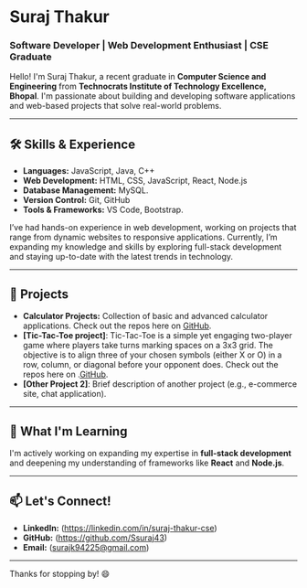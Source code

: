 # Suraj Thakur

### Software Developer | Web Development Enthusiast | CSE Graduate

Hello! I'm Suraj Thakur, a recent graduate in **Computer Science and Engineering** from **Technocrats Institute of Technology Excellence, Bhopal**. I'm passionate about building and developing software applications and web-based projects that solve real-world problems.

---

## 🛠 Skills & Experience

- **Languages:** JavaScript, Java, C++
- **Web Development:** HTML, CSS, JavaScript, React, Node.js
- **Database Management:** MySQL.
- **Version Control:** Git, GitHub
- **Tools & Frameworks:** VS Code, Bootstrap.

I’ve had hands-on experience in web development, working on projects that range from dynamic websites to responsive applications. Currently, I’m expanding my knowledge and skills by exploring full-stack development and staying up-to-date with the latest trends in technology.

---

## 🚀 Projects

- **Calculator Projects:** Collection of basic and advanced calculator applications. Check out the repos here on [GitHub](https://github.com/Ssuraj43/Simple_Calculator).
- **[Tic-Tac-Toe project]**: Tic-Tac-Toe is a simple yet engaging two-player game where players take turns marking spaces on a 3x3 grid. The objective is to align three of your chosen symbols (either X or O) in a row, column, or diagonal before your opponent does. Check out the repos here on .[GitHub](https://github.com/Ssuraj43/Tic-Tac-Toe).
- **[Other Project 2]**: Brief description of another project (e.g., e-commerce site, chat application).

---

## 🌱 What I'm Learning

I'm actively working on expanding my expertise in **full-stack development** and deepening my understanding of frameworks like **React** and **Node.js**.

---

## 📫 Let's Connect!

- **LinkedIn:** (https://linkedin.com/in/suraj-thakur-cse)
- **GitHub:** (https://github.com/Ssuraj43)
- **Email:** (surajk94225@gmail.com) 

---

Thanks for stopping by! 😄
